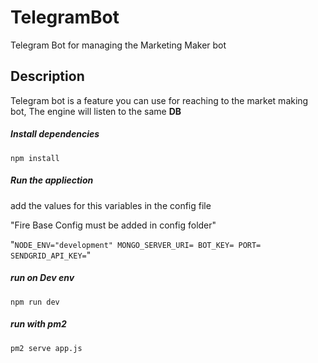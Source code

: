 # TelegramBot

Telegram Bot for managing the Marketing Maker bot

## Description

Telegram bot is a feature you can use for reaching to the market making bot, The engine will listen to the same **DB**

##### Install dependencies

`npm install`

##### Run the appliection

add the values for this variables in the config file

"Fire Base Config must be added in config folder"

"`NODE_ENV="development"
MONGO_SERVER_URI=
BOT_KEY=
PORT=
SENDGRID_API_KEY=`"

##### run on Dev env

`npm run dev`

##### run with pm2

`pm2 serve app.js`
